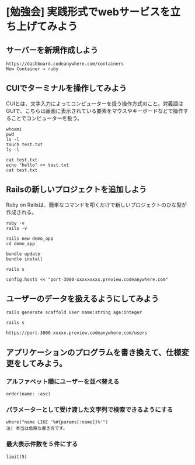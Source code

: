 # [勉強会] 実践形式でwebサービスを立ち上げてみよう
## サーバーを新規作成しよう
```
https://dashboard.codeanywhere.com/containers  
New Container → ruby
```

## CUIでターミナルを操作してみよう
CUIとは、文字入力によってコンピューターを扱う操作方式のこと。対義語はGUIで、こちらは画面に表示されている要素をマウスやキーボードなどで操作することでコンピューターを扱う。

```
whoami
pwd
ls -l
touch test.txt
ls -l

cat test.txt
echo "hello" >> test.txt
cat test.txt
```

## Railsの新しいプロジェクトを追加しよう
Ruby on Railsは、簡単なコマンドを叩くだけで新しいプロジェクトのひな型が作成される。

```
ruby -v
rails -v

rails new demo_app
cd demo_app

bundle update
bundle install

rails s

config.hosts << "port-3000-xxxxxxxxx.preview.codeanywhere.com"
```

## ユーザーのデータを扱えるようにしてみよう
```
rails generate scaffold User name:string age:integer

rails s

https://port-3000-xxxxx.preview.codeanywhere.com/users
```

## アプリケーションのプログラムを書き換えて、仕様変更をしてみよう。

### アルファベット順にユーザーを並べ替える
```
order(name: :asc)
```

### パラメーターとして受け渡した文字列で検索できるようにする
```
where("name LIKE '%#{params[:name]}%'")
注) 本当は危険な書き方です。
```

### 最大表示件数を５件にする
```
limit(5)
```
